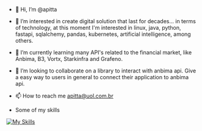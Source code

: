 - 👋 Hi, I’m @apitta
- 👀 I’m interested in create digital solution that last for decades... in terms of technology, at this moment I'm interested in linux, java, python, fastapi, sqlalchemy, pandas, kubernetes, artificial intelligence, among others. 
- 🌱 I’m currently learning many API's related to the financial market, like Anbima, B3, Vortx, Starkinfra and Grafeno. 
- 💞️ I’m looking to collaborate on a library to interact with anbima api. Give a easy way to users in general to connect their application to anbima api.
- 📫 How to reach me apitta@uol.com.br

- Some of my skills
  
[![My Skills](https://skillicons.dev/icons?i=gcp,aws,azure,linux,regex,docker,kubernetes,mongodb,mysql,postgres,git,vscode,python,fastapi,solidity,go,ruby,rails,c,arduino,java,javascript,bash&theme=light)](https://skillicons.dev)
